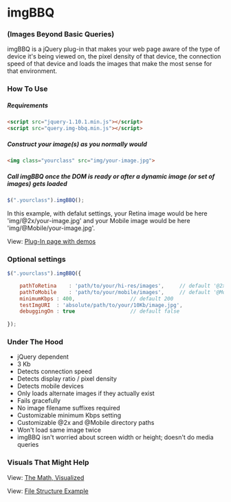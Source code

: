 # imgBBQ 
### (Images Beyond Basic Queries)

imgBBQ is a jQuery plug-in that makes your web page aware of the type of device it's being viewed on, the pixel density of that device, the connection speed of that device and loads the images that make the most sense for that environment.

### How To Use

##### Requirements
```html
<script src="jquery-1.10.1.min.js"></script>
<script src="query.img-bbq.min.js"></script>
```

##### Construct your image(s) as you normally would
```html
<img class="yourclass" src="img/your-image.jpg">
```

##### Call imgBBQ once the DOM is ready or after a dynamic image (or set of images) gets loaded
```js
$(".yourclass").imgBBQ();
```
In this example, with defalut settings, your Retina image would be here 'img/@2x/your-image.jpg' and your Mobile image would be here 'img/@Mobile/your-image.jpg'.

View: [Plug-In page with demos](http://inspiredroots.com/__devlab/2014/imgbbq/)

### Optional settings

```js
$(".yourclass").imgBBQ({

	pathToRetina	: 'path/to/your/hi-res/images', 	// default '@2x'
	pathToMobile	: 'path/to/your/mobile/images', 	// default '@Mobile'
	minimumKbps	: 400, 					// default 200
	testImgURI	: 'absolute/path/to/your/10Kb/image.jpg', 
	debuggingOn	: true					// default false
	
});
```

### Under The Hood
- jQuery dependent
- 3 Kb
- Detects connection speed
- Detects display ratio / pixel density
- Detects mobile devices
- Only loads alternate images if they actually exist
- Fails gracefully
- No image filename suffixes required
- Customizable minimum Kbps setting
- Customizable @2x and @Mobile directory paths
- Won't load same image twice
- imgBBQ isn't worried about screen width or height; doesn't do media queries

### Visuals That Might Help
View: [The Math, Visualized](https://github.com/glambertson/imgBBQ/wiki/The-Math)

View: [File Structure Example](https://github.com/glambertson/imgbbq/wiki/imgBBQ-File-Structure-Example)
